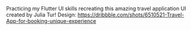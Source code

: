 Practicing my Flutter UI skills recreating this amazing travel application UI created by Julia Tur!
Design: https://dribbble.com/shots/6510521-Travel-App-for-booking-unique-experience
